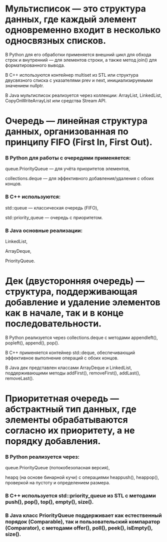 # Мультисписок — это структура данных, где каждый элемент одновременно входит в несколько односвязных списков. 
В Python для его обработки применяется внешний цикл для обхода строк и внутренний — для элементов строки, а также метод join() для форматированного вывода. 

В C++ используются контейнер multiset из STL или структура двусвязного списка с указателями prev и next, инициализируемыми значением nullptr. 

В Java мультисписок реализуется через коллекции: ArrayList, LinkedList, CopyOnWriteArrayList или средства Stream API.

# Очередь — линейная структура данных, организованная по принципу FIFO (First In, First Out). 
### В Python для работы с очередями применяется:

queue.PriorityQueue — для учёта приоритетов элементов,

collections.deque — для эффективного добавления/удаления с обоих концов.
### В C++ используются:

std::queue — классическая очередь (FIFO),

std::priority_queue — очередь с приоритетом.
### В Java основные реализации:

LinkedList,

ArrayDeque,

PriorityQueue.

# Дек (двусторонняя очередь) — структура, поддерживающая добавление и удаление элементов как в начале, так и в конце последовательности. 
В Python реализуется через collections.deque с методами appendleft(), popleft(), append(), pop(). 

В C++ применяется контейнер std::deque, обеспечивающий эффективное выполнение операций с обоих концов. 

В Java дек представлен классами ArrayDeque и LinkedList, поддерживающими методы addFirst(), removeFirst(), addLast(), removeLast().

# Приоритетная очередь — абстрактный тип данных, где элементы обрабатываются согласно их приоритету, а не порядку добавления. 
### В Python реализуется через:

queue.PriorityQueue (потокобезопасная версия),

heapq (на основе бинарной кучи) с операциями heappush(), heappop(), проверкой на пустоту и определением размера.
### В C++ используется std::priority_queue из STL с методами push(), pop(), top(), empty(), size().
### В Java класс PriorityQueue поддерживает как естественный порядок (Comparable), так и пользовательский компаратор (Comparator), с методами offer(), poll(), peek(), isEmpty(), size().
